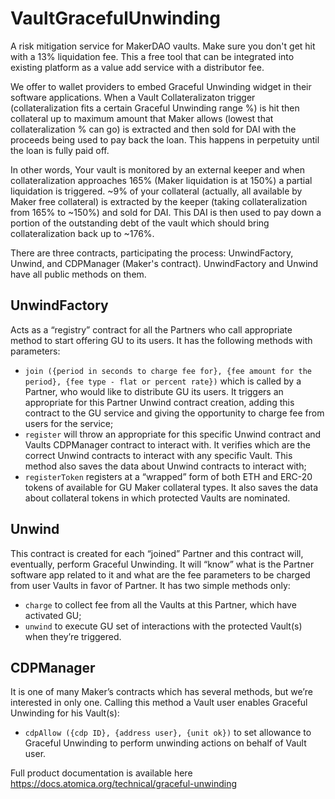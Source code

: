 # VaultGracefulUnwinding
A risk mitigation service for MakerDAO vaults.  Make sure you don't get hit with a 13% liquidation fee.  This a free tool that can be integrated into existing platform as a value add service with a distributor fee.

We offer to wallet providers to embed Graceful Unwinding widget in their software applications. When a Vault Collateralizaton trigger (collateralization fits a certain Graceful Unwinding range %) is hit then collateral up to maximum amount that Maker allows (lowest that collateralization % can go) is extracted and then sold for DAI with the proceeds being used to pay back the loan. This happens in perpetuity until the loan is fully paid off. 

In other words, Your vault is monitored by an external keeper and when collateralization approaches 165% (Maker liquidation is at 150%) a partial liquidation is triggered. ~9% of your collateral (actually, all available by Maker free collateral) is extracted by the keeper (taking collateralization from 165% to ~150%) and sold for DAI. This DAI is then used to pay down a portion of the outstanding debt of the vault which should bring collateralization back up to ~176%.

There are three contracts, participating the process: UnwindFactory, Unwind, and CDPManager (Maker's contract). UnwindFactory and Unwind have all public methods on them.

## UnwindFactory
Acts as a “registry” contract for all the Partners who call appropriate method to start offering GU to its users. It has the following methods with parameters:
- `join ({period in seconds to charge fee for}, {fee amount for the period}, {fee type - flat or percent rate})` which is called by a Partner, who would like to distribute GU its users. It triggers an appropriate for this Partner Unwind contract creation, adding this contract to the GU service and giving the opportunity to charge fee from users for the service;
- `register` will throw an appropriate for this specific Unwind contract and Vaults CDPManager contract to interact with. It verifies which are the correct Unwind contracts to interact with any specific Vault. This method also saves the data about Unwind contracts to interact with;
- `registerToken` registers at a “wrapped” form of both ETH and ERC-20 tokens of available for GU Maker collateral types. It also saves the data about collateral tokens in which protected Vaults are nominated.

## Unwind 
This contract is created for each “joined” Partner and this contract will, eventually, perform Graceful Unwinding. It will “know” what is the Partner software app related to it and what are the fee parameters to be charged from user Vaults in favor of Partner. It has two simple methods only:
- `charge` to collect fee from all the Vaults at this Partner, which have activated GU;
- `unwind` to execute GU set of interactions with the protected Vault(s) when they’re triggered.

## CDPManager 
It is one of many Maker’s contracts which has several methods, but we’re interested in only one. Calling this method a Vault user enables Graceful Unwinding for his Vault(s):
- `cdpAllow ({cdp ID}, {address user}, {unit ok})` to set allowance to Graceful Unwinding to perform unwinding actions on behalf of Vault user.

Full product documentation is available here https://docs.atomica.org/technical/graceful-unwinding
